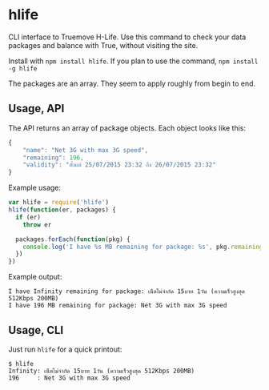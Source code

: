 # hlife

CLI interface to Truemove H-Life. Use this command to check your data packages and balance with True, without visiting the site.

Install with `npm install hlife`. If you plan to use the command, `npm install -g hlife`

The packages are an array. They seem to apply roughly from begin to end.

## Usage, API

The API returns an array of package objects. Each object looks like this:
``` js
{
    "name": "Net 3G with max 3G speed",
    "remaining": 196,
    "validity": "ตั้งแต่ 25/07/2015 23:32 ถึง 26/07/2015 23:32"
}
```

Example usage:

``` js
var hlife = require('hlife')
hlife(function(er, packages) {
  if (er)
    throw er

  packages.forEach(function(pkg) {
    console.log('I have %s MB remaining for package: %s', pkg.remaining, pkg.name)
  })
})
```

Example output:

    I have Infinity remaining for package: เน็ตไม่จำกัด 15บาท 1วัน (ความเร็วสูงสุด 512Kbps 200MB)
    I have 196 MB remaining for package: Net 3G with max 3G speed

## Usage, CLI

Just run `hlife` for a quick printout:

```
$ hlife
Infinity: เน็ตไม่จำกัด 15บาท 1วัน (ความเร็วสูงสุด 512Kbps 200MB)
196     : Net 3G with max 3G speed
```
